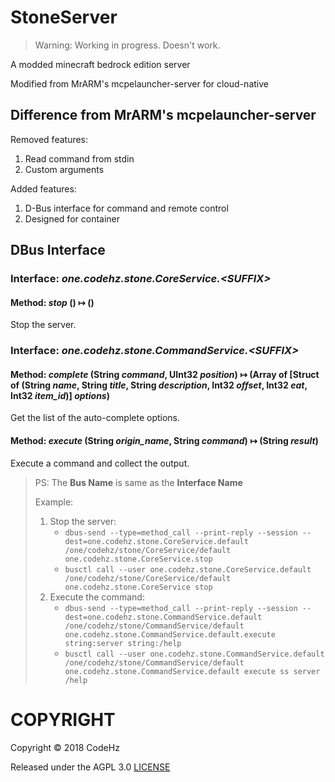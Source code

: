 # StoneServer

> Warning: Working in progress. Doesn't work.

A modded minecraft bedrock edition server

Modified from MrARM's mcpelauncher-server for cloud-native

## Difference from MrARM's mcpelauncher-server
Removed features: 
1. Read command from stdin
2. Custom arguments

Added features:
1. D-Bus interface for command and remote control
2. Designed for container

## DBus Interface

### Interface: *one.codehz.stone.CoreService.\<SUFFIX>*
#### Method: *stop* () ↦ ()
Stop the server.
### Interface: *one.codehz.stone.CommandService.\<SUFFIX>*
#### Method: *complete* (String *command*, UInt32 *position*) ↦ (Array of [Struct of (String *name*, String *title*, String *description*, Int32 *offset*, Int32 *eat*, Int32 *item_id*)] *options*)
Get the list of the auto-complete options.
#### Method: *execute* (String *origin_name*, String *command*) ↦ (String *result*)
Execute a command and collect the output.

> PS: The **Bus Name** is same as the **Interface Name**
>
> Example:
> 1. Stop the server:
>    * `dbus-send --type=method_call --print-reply --session --dest=one.codehz.stone.CoreService.default /one/codehz/stone/CoreService/default one.codehz.stone.CoreService.stop`
>    * `busctl call --user one.codehz.stone.CoreService.default /one/codehz/stone/CoreService/default one.codehz.stone.CoreService stop`
> 2. Execute the command:
>    * `dbus-send --type=method_call --print-reply --session --dest=one.codehz.stone.CommandService.default /one/codehz/stone/CommandService/default one.codehz.stone.CommandService.default.execute string:server string:/help`
>    * `busctl call --user one.codehz.stone.CommandService.default /one/codehz/stone/CommandService/default one.codehz.stone.CommandService.default execute ss server /help`

# COPYRIGHT

Copyright © 2018 CodeHz

Released under the AGPL 3.0
[LICENSE](./LICENSE)